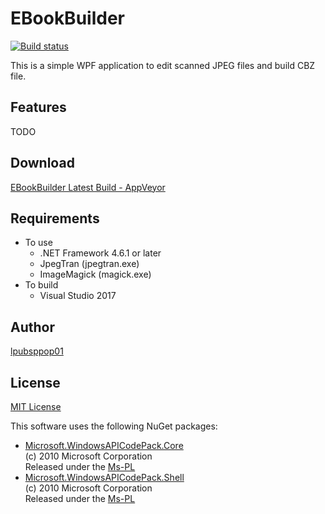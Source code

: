 # EBookBuilder

[![Build status](https://ci.appveyor.com/api/projects/status/2p9wow6m2lkyh0nl?svg=true)](https://ci.appveyor.com/project/lpubsppop01/ebookbuilder)

This is a simple WPF application to edit scanned JPEG files and build CBZ file.

## Features
TODO

## Download
[EBookBuilder Latest Build - AppVeyor](https://ci.appveyor.com/api/projects/lpubsppop01/ebookbuilder/artifacts/lpubsppop01.EBookBuilder_Publish_Any_CPU.zip)

## Requirements
- To use
    - .NET Framework 4.6.1 or later
    - JpegTran (jpegtran.exe)
    - ImageMagick (magick.exe)
- To build
    - Visual Studio 2017

## Author
[lpubsppop01](https://github.com/lpubsppop01)

## License
[MIT License](https://github.com/lpubsppop01/EBookBuilder/raw/master/LICENSE.txt)

This software uses the following NuGet packages:
* [Microsoft.WindowsAPICodePack.Core](https://www.nuget.org/packages/Microsoft.WindowsAPICodePack-Core/)  
  (c) 2010 Microsoft Corporation  
  Released under the [Ms-PL](http://web.archive.org/web/20101226004522/http://code.msdn.microsoft.com/WindowsAPICodePack)
* [Microsoft.WindowsAPICodePack.Shell](https://www.nuget.org/packages/Microsoft.WindowsAPICodePack-Shell/)  
  (c) 2010 Microsoft Corporation  
  Released under the [Ms-PL](http://web.archive.org/web/20101226004522/http://code.msdn.microsoft.com/WindowsAPICodePack)
